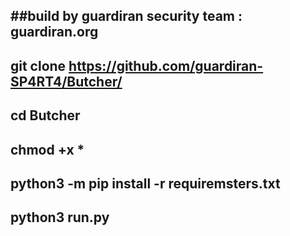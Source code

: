 ##build by guardiran security team : guardiran.org
-------------------------------------------------------
git clone https://github.com/guardiran-SP4RT4/Butcher/
-------------------------------------------------------
cd Butcher
-------------------------------------------------------
chmod +x *
-------------------------------------------------------
python3 -m pip install -r requiremsters.txt
-------------------------------------------------------
python3 run.py
-------------------------------------------------------
